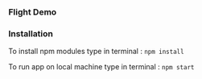 ### Flight Demo

### Installation
To install npm modules type in terminal :
`npm install`

To run app on local machine type in terminal :
`npm start`